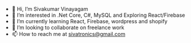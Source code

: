 - 👋 Hi, I’m Sivakumar Vinayagam
- 👀 I’m interested in .Net Core, C#, MySQL and Exploring React/Firebase
- 🌱 I’m currently learning React, Firebase, wordpress and shopify
- 💞️ I’m looking to collaborate on freelance work
- 📫 How to reach me at sivatronics@gmail.com

<!---
Sivatronics/Sivatronics is a ✨ special ✨ repository because its `README.md` (this file) appears on your GitHub profile.
You can click the Preview link to take a look at your changes.
--->
